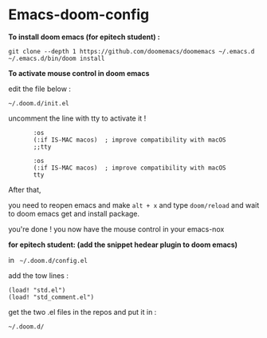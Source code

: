 # Emacs-doom-config

**To install doom emacs (for epitech student) :**

```
git clone --depth 1 https://github.com/doomemacs/doomemacs ~/.emacs.d
~/.emacs.d/bin/doom install
```

**To activate mouse control in doom emacs**

edit the file below : 

```~/.doom.d/init.el```

uncomment the line with tty to activate it !
```
       :os
       (:if IS-MAC macos)  ; improve compatibility with macOS
       ;;tty   
```

```
       :os
       (:if IS-MAC macos)  ; improve compatibility with macOS
       tty   
```

After that, 

you need to reopen emacs and make ```alt + x``` and type ```doom/reload``` and wait to doom emacs get and
install package. 

you're done ! you now have the mouse control in your emacs-nox 


**for epitech student: (add the snippet hedear plugin to doom emacs)**

in ``` ~/.doom.d/config.el```

add the tow lines : 

```
(load! "std.el")
(load! "std_comment.el")
```

get the two .el files in the repos and put it in : 


```~/.doom.d/```


